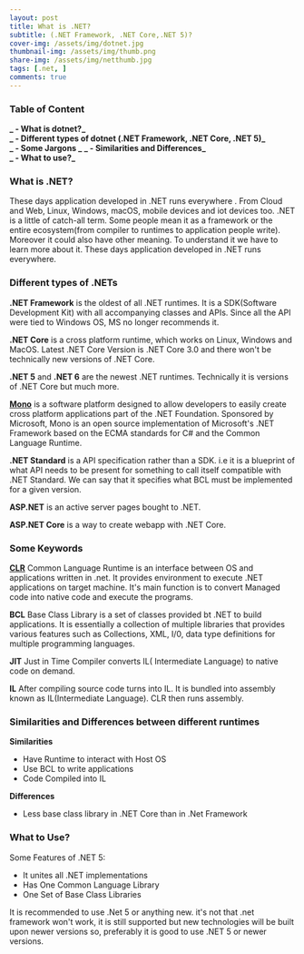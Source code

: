 ```yaml
---
layout: post
title: What is .NET?
subtitle: (.NET Framework, .NET Core,.NET 5)?
cover-img: /assets/img/dotnet.jpg
thumbnail-img: /assets/img/thumb.png
share-img: /assets/img/netthumb.jpg
tags: [.net, ]
comments: true
---
```


### Table of Content
**_ - What is dotnet?_**  
**_ - Different types of dotnet (.NET Framework, .NET Core, .NET 5)_**  
**_ - Some Jargons _**
**_ - Similarities and Differences_**  
**_ - What to use?_**  

### What is .NET?   
These days application developed in .NET runs everywhere . From Cloud and Web, Linux, Windows, macOS, mobile devices and iot devices too. .NET is a little of catch-all term. Some people mean it as a framework or the entire ecosystem(from compiler to runtimes to application people write). Moreover it could also have other meaning. To understand it we have to learn more about it. These days application developed in .NET runs everywhere.

### Different types of .NETs

**.NET Framework** is the oldest of all .NET runtimes. It is a SDK(Software Development Kit) with all accompanying classes and APIs. Since all the API were tied to Windows OS, MS no longer recommends it.  

**.NET Core** is a cross platform runtime, which works on Linux, Windows and MacOS. Latest .NET Core Version is .NET Core 3.0 and there won't be technically new versions of .NET Core.

**.NET 5** and **.NET 6** are the newest .NET runtimes. Technically it is versions of .NET Core but much more.

**[Mono](https://www.mono-project.com/)** is a software platform designed to allow developers to easily create cross platform applications part of the .NET Foundation. Sponsored by Microsoft, Mono is an open source implementation of Microsoft's .NET Framework based on the ECMA standards for C# and the Common Language Runtime.

**.NET Standard** is a API specification rather than a SDK. i.e it is a blueprint of what API needs to be present for something to call itself compatible with .NET Standard. We can say that it specifies what BCL must be implemented for a given version.

**ASP.NET** is an active server pages bought to .NET.

**ASP.NET Core** is a way to create webapp with .NET Core.

### Some Keywords

**[CLR](http://vb.net-informations.com/framework/common_language_runtime.htm)** Common Language Runtime is an interface between OS and applications written in .net. It provides environment to execute .NET applications on target machine. It's main function is to convert Managed code into native code and execute the programs. 

**BCL** Base Class Library is a set of classes provided bt .NET to build applications. It is essentially a collection of multiple libraries that provides various features such as Collections, XML, I/0, data type definitions for multiple programming languages.

**JIT** Just in Time Compiler converts IL( Intermediate Language) to native code on demand.

**IL** After compiling source code turns into IL. It is bundled into assembly known as IL(Intermediate Language). CLR then runs assembly.

### Similarities and Differences between different runtimes

**Similarities**
- Have Runtime to interact with Host OS
- Use BCL to write applications
- Code Compiled into IL

**Differences**
- Less base class library in .NET Core than in .Net Framework

### What to Use?

Some Features of .NET 5:
- It unites all .NET implementations
- Has One Common Language Library
- One Set of Base Class Libraries

It is recommended to use .Net 5 or anything new. it's not that .net framework won't work, it is still supported but new technologies will be built upon newer versions so, preferably it is good to use .NET 5 or newer versions.

